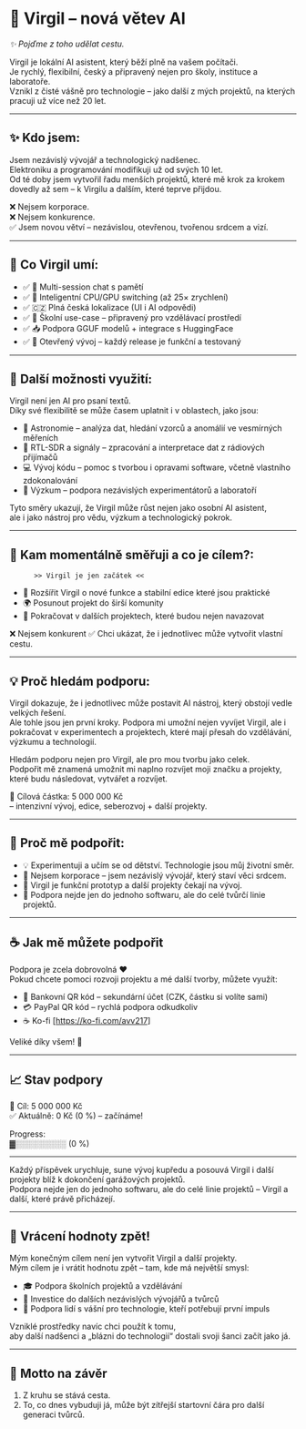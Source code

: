 # 🌟 Virgil – nová větev AI  
*✨ Pojďme z toho udělat cestu.*

Virgil je lokální AI asistent, který běží plně na vašem počítači.  
Je rychlý, flexibilní, český a připravený nejen pro školy, instituce a laboratoře.  
Vznikl z čisté vášně pro technologie – jako další z mých projektů, na kterých pracuji už více než 20 let.

---

## ✨ Kdo jsem:
Jsem nezávislý vývojář a technologický nadšenec.  
Elektroniku a programování modifikuji už od svých 10 let.  
Od té doby jsem vytvořil řadu menších projektů, které mě krok za krokem dovedly až sem – k Virgilu a dalším, které teprve přijdou.  

❌ Nejsem korporace.  
❌ Nejsem konkurence.  
✅ Jsem novou větví – nezávislou, otevřenou, tvořenou srdcem a vizí.  

---

## 🚀 Co Virgil umí:
- ✅ 🧠  Multi-session chat s pamětí  
- ✅ 🔄  Inteligentní CPU/GPU switching (až 25× zrychlení)  
- ✅ 🇨🇿   Plná česká lokalizace (UI i AI odpovědi)  
- ✅ 🏫  Školní use-case – připravený pro vzdělávací prostředí  
- ✅ 📥  Podpora GGUF modelů + integrace s HuggingFace  
- ✅ 🔧  Otevřený vývoj – každý release je funkční a testovaný

---

## 🌌 Další možnosti využití:

Virgil není jen AI pro psaní textů.  
Díky své flexibilitě se může časem uplatnit i v oblastech, jako jsou:

- 🔭 Astronomie – analýza dat, hledání vzorců a anomálií ve vesmírných měřeních  
- 📡 RTL-SDR a signály – zpracování a interpretace dat z rádiových přijímačů  
- 💻 Vývoj kódu – pomoc s tvorbou i opravami software, včetně vlastního zdokonalování  
- 🧪 Výzkum – podpora nezávislých experimentátorů a laboratoří  

Tyto směry ukazují, že Virgil může růst nejen jako osobní AI asistent,  
ale i jako nástroj pro vědu, výzkum a technologický pokrok.

---

## 🎯 Kam momentálně směřuji a co je cílem?:
          >> Virgil je jen začátek <<
- 🚀 Rozšířit Virgil o nové funkce a stabilní edice které jsou praktické 
- 🌍 Posunout projekt do širší komunity  
- 🔄 Pokračovat v dalších projektech, které budou nejen navazovat  

❌ Nejsem konkurent
✅ Chci ukázat, že i jednotlivec může vytvořit vlastní cestu.  

---

## 💡 Proč hledám podporu:
Virgil dokazuje, že i jednotlivec může postavit AI nástroj, který obstojí vedle velkých řešení.  
Ale tohle jsou jen první kroky. 
Podpora mi umožní nejen vyvíjet Virgil, ale i pokračovat v experimentech a projektech, které mají přesah do vzdělávání, výzkumu a technologií.


Hledám podporu nejen pro Virgil, ale pro mou tvorbu jako celek.  
Podpořit mě znamená umožnit mi naplno rozvíjet moji značku a projekty, které budu následovat, vytvářet a rozvíjet.  

🎯 Cílová částka: 5 000 000 Kč  
– intenzivní vývoj, edice, seberozvoj + další projekty.

---

## 🌟 Proč mě podpořit:
- 💡 Experimentuji a učím se od dětství. Technologie jsou můj životní směr. 
- 💪 Nejsem korporace – jsem nezávislý vývojář, který staví věci srdcem. 
- 🚀 Virgil je funkční prototyp a další projekty čekají na vývoj.  
- 🔄 Podpora nejde jen do jednoho softwaru, ale do celé tvůrčí linie projektů. 

---

## ☕ Jak mě můžete podpořit

Podpora je zcela dobrovolná ❤️  
Pokud chcete pomoci rozvoji projektu a mé další tvorby, můžete využít:

- 📲                     Bankovní QR kód – sekundární účet (CZK, částku si volíte sami)  
- 💳                     PayPal QR kód – rychlá podpora odkudkoliv  
- ☕ Ko-fi           [https://ko-fi.com/avv217]


Veliké díky všem! 🙏

---

## 📈 Stav podpory

🎯 Cíl: 5 000 000 Kč  
✅ Aktuálně: 0 Kč (0 %) – začínáme!  

Progress:  
▓░░░░░░░░░ (0 %)

---

Každý příspěvek urychluje, sune vývoj kupředu a posouvá Virgil i další projekty blíž k dokončení garážových projektů.  
Podpora nejde jen do jednoho softwaru, ale do celé linie projektů – Virgil a další, které právě přicházejí.

---

## 🔄 Vrácení hodnoty zpět!

Mým konečným cílem není jen vytvořit Virgil a další projekty.  
Mým cílem je i vrátit hodnotu zpět – tam, kde má největší smysl:

- 🎓 Podpora školních projektů a vzdělávání  
- 🚀 Investice do dalších nezávislých vývojářů a tvůrců  
- 🤝 Podpora lidí s vášní pro technologie, kteří potřebují první impuls  

Vzniklé prostředky navíc chci použít k tomu,  
aby další nadšenci a „blázni do technologií“ dostali svoji šanci začít jako já.

---

## 🌟 Motto na závěr
1) Z kruhu se stává cesta.  
2) To, co dnes vybuduji já, může být zítřejší startovní čára pro další generaci tvůrců.


